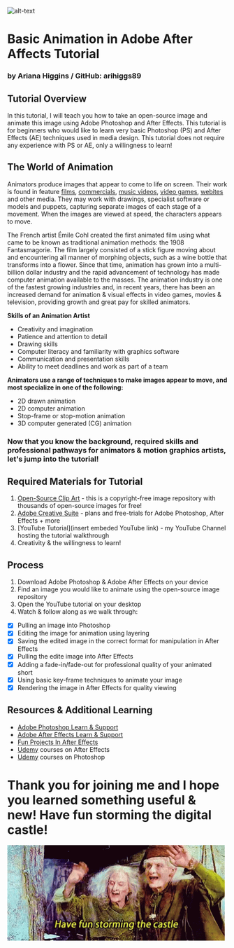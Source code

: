 ![alt-text](campfire.gif)

# Basic Animation in Adobe After Affects Tutorial
### by Ariana Higgins / GitHub: arihiggs89

## Tutorial Overview
In this tutorial, I will teach you how to take an open-source image and animate this image using Adobe Photoshop and After Effects. This tutorial is for beginners who would like to learn very basic Photoshop (PS) and After Effects (AE) techniques used in media design. This tutorial does not require any experience with PS or AE, only a willingness to learn! 

## The World of Animation
Animators produce images that appear to come to life on screen. Their work is found in feature [films](https://www.imdb.com/list/ls068105923/), [commercials](https://studiotale.com/blog/best-animated-commercials/), [music videos](https://www.b2w.tv/blog/best-animated-music-videos), [video games](https://www.imdb.com/search/title/?title_type=video_game&genres=animation&explore=genres), [webites](https://madebyshape.co.uk/web-design-blog/best-websites-that-use-illustration-and-animation/) and other media. They may work with drawings, specialist software or models and puppets, capturing separate images of each stage of a movement. When the images are viewed at speed, the characters appears to move. 

The French artist Émile Cohl created the first animated film using what came to be known as traditional animation methods: the 1908 Fantasmagorie. The film largely consisted of a stick figure moving about and encountering all manner of morphing objects, such as a wine bottle that transforms into a flower. Since that time, animation has grown into a multi-billion dollar industry and the rapid advancement of technology has made computer animation available to the masses. The animation industry is one of the fastest growing industries and, in recent years, there has been an increased demand for animation & visual effects in video games, movies & television, providing growth and great pay for skilled animators.

**Skills of an Animation Artist**
- Creativity and imagination
- Patience and attention to detail
- Drawing skills
- Computer literacy and familiarity with graphics software
- Communication and presentation skills
- Ability to meet deadlines and work as part of a team

**Animators use a range of techniques to make images appear to move, and most specialize in one of the following:**
- 2D drawn animation
- 2D computer animation
- Stop-frame or stop-motion animation
- 3D computer generated (CG) animation

### Now that you know the background, required skills and professional pathways for animators & motion graphics artists, let's jump into the tutorial!

## Required Materials for Tutorial
1. [Open-Source Clip Art](https://openclipart.org/) - this is a copyright-free image repository with thousands of open-source images for free!
2. [Adobe Creative Suite](https://www.adobe.com/creativecloud.html?promoid=NGWGRLB2&mv=other) - plans and free-trials for Adobe Photoshop,  After Effects + more
3. [YouTube Tutorial](insert embeded YouTube link) - my YouTube Channel hosting the tutorial walkthrough
4. Creativity & the willingness to learn!

## Process
1. Download Adobe Photoshop & Adobe After Effects on your device
2. Find an image you would like to animate using the open-source image repository
3. Open the YouTube tutorial on your desktop
4. Watch & follow along as we walk through:
- [x] Pulling an image into Photoshop
- [x] Editing the image for animation using layering
- [x] Saving the edited image in the correct format for manipulation in After Effects
- [x] Pulling the edite image into After Effects
- [x] Adding a fade-in/fade-out for professional quality of your animated short 
- [x] Using basic key-frame techniques to animate your image
- [x] Rendering the image in After Effects for quality viewing

## Resources & Additional Learning
- [Adobe Photoshop Learn & Support](https://helpx.adobe.com/support/photoshop.html)
- [Adobe After Effects Learn & Support](https://helpx.adobe.com/support/after-effects.html)
- [Fun Projects In After Effects](https://filtergrade.com/special-effects-tutorials-for-after-effects/)
- [Udemy](https://www.udemy.com/courses/search/?q=after%20effects&src=sac&kw=after%20ef) courses on After Effects
- [Udemy](https://www.udemy.com/courses/search/?q=photoshop) courses on Photoshop

# Thank you for joining me and I hope you learned something useful & new! Have fun storming the digital castle!

![stormthecastle](stormthecastle.gif)
